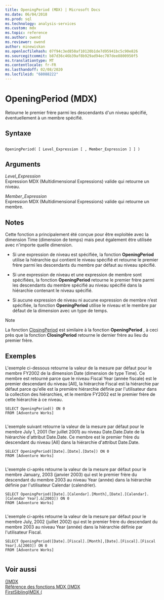 ```yaml
---
title: OpeningPeriod (MDX) | Microsoft Docs
ms.date: 06/04/2018
ms.prod: sql
ms.technology: analysis-services
ms.custom: mdx
ms.topic: reference
ms.author: owend
ms.reviewer: owend
author: minewiskan
ms.openlocfilehash: 07f94c3ed850af10120b1de7d95941bc5c90e826
ms.sourcegitcommit: b87d36c46b39af8b929ad94ec707dee8800950f5
ms.translationtype: MT
ms.contentlocale: fr-FR
ms.lasthandoff: 02/08/2020
ms.locfileid: "68088222"
---
```

# <a name="openingperiod-mdx"></a>OpeningPeriod (MDX)


  Retourne le premier frère parmi les descendants d'un niveau spécifié, éventuellement à un membre spécifié.  
  
## <a name="syntax"></a>Syntaxe  
  
```  
  
OpeningPeriod( [ Level_Expression [ , Member_Expression ] ] )  
```  
  
## <a name="arguments"></a>Arguments  
 *Level_Expression*  
 Expression MDX (Multidimensional Expressions) valide qui retourne un niveau.  
  
 *Member_Expression*  
 Expression MDX (Multidimensional Expressions) valide qui retourne un membre.  
  
## <a name="remarks"></a>Notes  
 Cette fonction a principalement été conçue pour être exploitée avec la dimension Time (dimension de temps) mais peut également être utilisée avec n'importe quelle dimension.  
  
-   Si une expression de niveau est spécifiée, la fonction **OpeningPeriod** utilise la hiérarchie qui contient le niveau spécifié et retourne le premier frère parmi les descendants du membre par défaut au niveau spécifié.  
  
-   Si une expression de niveau et une expression de membre sont spécifiées, la fonction **OpeningPeriod** retourne le premier frère parmi les descendants du membre spécifié au niveau spécifié dans la hiérarchie contenant le niveau spécifié.  
  
-   Si aucune expression de niveau ni aucune expression de membre n’est spécifiée, la fonction **OpeningPeriod** utilise le niveau et le membre par défaut de la dimension avec un type de temps.  
  
> [!NOTE]  
>  La fonction [ClosingPeriod](../mdx/closingperiod-mdx.md) est similaire à la fonction **OpeningPeriod** , à ceci près que la fonction **ClosingPeriod** retourne le dernier frère au lieu du premier frère.  
  
## <a name="examples"></a>Exemples  
 L'exemple ci-dessous retourne la valeur de la mesure par défaut pour le membre FY2002 de la dimension Date (dimension de type Time). Ce membre est retourné parce que le niveau Fiscal Year (année fiscale) est le premier descendant du niveau [All], la hiérarchie Fiscal est la hiérarchie par défaut parce qu'elle est la première hiérarchie définie par l'utilisateur dans la collection des hiérarchies, et le membre FY2002 est le premier frère de cette hiérarchie à ce niveau.  
  
```  
SELECT OpeningPeriod() ON 0  
FROM [Adventure Works]  
  
```  
  
 L'exemple suivant retourne la valeur de la mesure par défaut pour le membre July 1, 2001 (1er juillet 2001) au niveau Date.Date.Date de la hiérarchie d'attribut Date.Date. Ce membre est le premier frère du descendant du niveau [All] dans la hiérarchie d'attribut Date.Date.  
  
```  
SELECT OpeningPeriod([Date].[Date].[Date]) ON 0  
FROM [Adventure Works]  
  
```  
  
 L'exemple ci-après retourne la valeur de la mesure par défaut pour le membre January, 2003 (janvier 2003) qui est le premier frère du descendant du membre 2003 au niveau Year (année) dans la hiérarchie définie par l'utilisateur Calendar (calendrier).  
  
```  
SELECT OpeningPeriod([Date].[Calendar].[Month],[Date].[Calendar].[Calendar Year].&[2003]) ON 0  
FROM [Adventure Works]  
  
```  
  
 L'exemple ci-après retourne la valeur de la mesure par défaut pour le membre July, 2002 (juillet 2002) qui est le premier frère du descendant du membre 2003 au niveau Year (année) dans la hiérarchie définie par l'utilisateur Fiscal.  
  
```  
SELECT OpeningPeriod([Date].[Fiscal].[Month],[Date].[Fiscal].[Fiscal Year].&[2003]) ON 0  
FROM [Adventure Works]  
  
```  
  
## <a name="see-also"></a>Voir aussi  
 [&#40;&#41;MDX](../mdx/topcount-mdx.md)   
 [Référence des fonctions MDX &#40;&#41;MDX](../mdx/mdx-function-reference-mdx.md)   
 [FirstSibling&#41;MDX &#40;](../mdx/firstsibling-mdx.md)  
  
  
